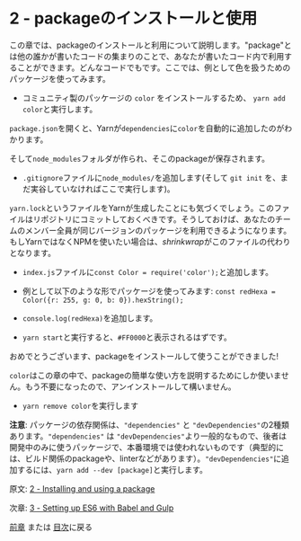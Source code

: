 # 2 - packageのインストールと使用

この章では、packageのインストールと利用について説明します。"package"とは他の誰かが書いたコードの集まりのことで、あなたが書いたコード内で利用することができます。どんなコードでもです。ここでは、例として色を扱うためのパッケージを使ってみます。

- コミュニティ製のパッケージの `color` をインストールするため、 `yarn add color`と実行します。

`package.json`を開くと、Yarnが`dependencies`に`color`を自動的に追加したのがわかります。

そして`node_modules`フォルダが作られ、そこのpackageが保存されます。

- `.gitignore`ファイルに`node_modules/`を追加します(そして `git init` を、まだ実谷していなければここで実行します)。

`yarn.lock`というファイルをYarnが生成したことにも気づくでしょう。このファイルはリポジトリにコミットしておくべきです。そうしておけば、あなたのチームのメンバー全員が同じバージョンのパッケージを利用できるようになります。もしYarnではなくNPMを使いたい場合は、*shrinkwrap*がこのファイルの代わりとなります。

- `index.js`ファイルに`const Color = require('color');`と追加します。

- 例として以下のような形でパッケージを使ってみます: `const redHexa = Color({r: 255, g: 0, b: 0}).hexString();`
- `console.log(redHexa)`を追加します。
- `yarn start`と実行すると、`#FF0000`と表示されるはずです。

おめでとうございます、packageをインストールして使うことができました!

`color`はこの章の中で、packageの簡単な使い方を説明するためにしか使いません。もう不要になったので、アンインストールして構いません。

- `yarn remove color`を実行します

**注意**: パッケージの依存関係は、`"dependencies"` と `"devDependencies"`の2種類あります。`"dependencies"` は `"devDependencies"`より一般的なもので、後者は開発中のみに使うパッケージで、本番環境では使われないものです（典型的には、ビルド関係のpackageや、linterなどがあります）。`"devDependencies"`に追加するには、`yarn add --dev [package]`と実行します。


原文: [2 - Installing and using a package](https://github.com/verekia/js-stack-from-scratch/tree/master/tutorial/2-packages)

次章: [3 - Setting up ES6 with Babel and Gulp](/tutorial/3-es6-babel-gulp)

[前章](/tutorial/1-node-npm-yarn-package-json) または [目次](https://github.com/verekia/js-stack-from-scratch)に戻る
